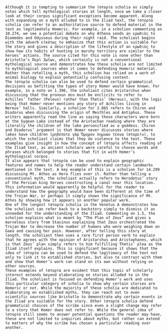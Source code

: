	Although it is tempting to summarize the ἱστορία scholia as simply notes which tell mythological stories at length, once we take a closer look at their corpus significant exceptions become apparent. Along with expanding on a myth alluded to in the Iliad text, the ἱστορία scholia can refer to an authoritative source to defend material in the text as legitimately Homeric. For example, in a scholion commenting on 10.274, we see a potential debate on why Athena sends an ερωδιὸς to Diomedes and Odysseus during their night raid. The scholiast begins with the adverb εἰκότως to emhasize that this action is suitable for the story and gives a description of the lifestyle of an ερωδιὸς to show how its habits of hunting in marshy territory are similar to the heroes’ actions. The source cited for this note is none other than Aristotle’s Περὶ Ζωΐων, which certainly is not a conventional mythological source and demonstrates how these scholia are not limited to mythological sources when it comes to defending Homeric material. Rather than retelling a myth, this scholion has relied on a work of animal biology to explain potentially confusing content. 
	The ἱστορία scholia can also be used to defend certain grammatical decisions as befitting the types of story Homer would have known. For example, in a note on 1.396, the scholiast cites Aristarchus when discussing that the pronoun σεο must be enclicitc to refer to Achilles’ father (Peleus) rather than Thetis’ (Nereus), with the logic being that Homer never mentions any story of Achilles living in Nereus’ halls. Similarly, a scholion for 2.865 refers to Chiron and Diodorus when discussing the origin of Mesthles and Antiphus. These writers apparently read the line as saying these characters were born at the Gygean Lake instead of the Aristachan reading where they are literally the children of the lake personified as a goddess. Chiron and Diodorus’ argument is that Homer never discusses stories where lakes have children (μηδέποτε γὰρ Ὅμηρον λημνῶν τέκνα ἱστορεῖν), to which the scholiast claims that they do violence to the text. These examples give insight in how the concept of ἱστορία affects reading of the Iliad text, as ancient scholars were careful to choose words and phrases which belonged to stories that fit in with Homer’s mythological corpus. 
	It also appears that ἱστορία can be used to explain geographic features and names to help the reader understand certain landmarks mentioned in the text. A key example of this is a scholion for 14.299 discussing Mt. Athos as Hera flies over it. Rather than telling a conventional myth, the scholiast actually refers to Herodotus’ story of the Persian king Xerxes constructing a canal near this location. This information would apparently be helpful for the reader to understand how the geography would have been different at the time of the Trojan War, or perhaps it simply shows the significance of Mt. Athos by showing how it appears in another popular work.  
	One of the longest ἱστορία scholia in the Venetus A demonstrates how the scholiast can refer back to a backstory simply to dismiss it as unneeded for the understanding of the Iliad. Commenting on 1.5, the scholion explains what is meant by “The Plan of Zeus” and gives a marvelous story from Stasinus explaining that Zeus orchestrated the Trojan War to decrease the number of humans who were weighing down on Gaea and causing her pain. However, after telling this story at length, the scholiast then uses a rare first person verb to explain that he agrees with the opinion of Aristarchus and Aristophanes, which is that Zeus’ plan simply refers to him fulfilling Thetis’ plea as the Iliad itself explains. This is significant because it shows that the idea of ἱστορία can be used to defend the legitimacy of the text not only to link it to established stories, but also to contrast with them and show that Homer’s work can stand on its own without relying on other sources. 
	These examples of ἱστορία are evident that this topic of scholarly interest extends beyond elaborating on stories alluded to in the Iliad. The scholiast is focused on defending Homer’s work and uses this particular category of scholia to show why certain stories are Homeric or not. While the majority of these scholia are dedicated to elaborating on established myths, they can reach out to even scientific sources like Aristotle to demonstrate why certain events in the Iliad are suitable for the story. Other ἱστορία scholia defend grammatical choices of the scribe since even a slight change may refer to a story that Homer does not refer to. While the general idea of ἱστορία still seems to answer potential questions the reader may have, these are not limited to inquiries about myths, but rather can extend to matters of why the scribe has chosen a particular reading over another. 
